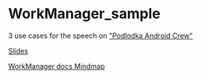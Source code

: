 # WorkManager_sample

3 use cases for the speech on ["Podlodka Android Crew"](https://podlodka.io/droidcrew)

[Slides](https://beryukhov.ru/workmanager)

[WorkManager docs Mindmap](Mindmap.md)
